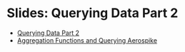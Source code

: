 # Slides: Querying Data Part 2

- [Querying Data Part 2](https://d3c33hcgiwev3.cloudfront.net/_a84b03c24b7b3c21addac5e2c7d249fc_Querying_Data_Part_2.pdf?Expires=1706832000&Signature=END1oTOr7yIfdXXVHUnKWGKCsMfgEqKW0HzKlkqr-g7z4TdHu8pyZ59MpT0WKszl5dR9vVfSTV2tHQfUr8-voBkqfoJS4-Cg4ex8NWn6k2wF8R0URPnarEsic0UA7hFIt0xWs-JgKTp-5qLamCtjM~doY4sWC4jb-pPi4HXYaB0_&Key-Pair-Id=APKAJLTNE6QMUY6HBC5A)
- [Aggregation Functions and Querying Aerospike](https://d3c33hcgiwev3.cloudfront.net/_c27c629e422eccc9e67c5224500398d5_Aggregation_Functions_and_Querying_Aerospike.pdf?Expires=1706832000&Signature=G2Z78D~HPhIE2ZgVOrX29YuHGHE4tDqzyShmjrZOfbEQCv1Qp4xsfDAkL5nWbKeKqisCqL7DD~n3Dq~P8-NjgYPshYMnl5NjkOCzG3YrE8HUPsjJSVH51BezWV0Z8b03w5ibREj4TUfn4bI8OuuF9EMSgrgauTQECHKhACkXa88_&Key-Pair-Id=APKAJLTNE6QMUY6HBC5A)